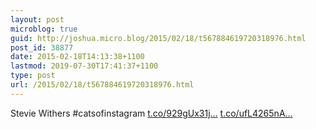 ```yaml
---
layout: post
microblog: true
guid: http://joshua.micro.blog/2015/02/18/t567884619720318976.html
post_id: 38877
date: 2015-02-18T14:13:38+1100
lastmod: 2019-07-30T17:41:37+1100
type: post
url: /2015/02/18/t567884619720318976.html
---
```

Stevie Withers #catsofinstagram [t.co/929gUx31j...](http://t.co/929gUx31jY) [t.co/ufL4265nA...](http://t.co/ufL4265nAx)
